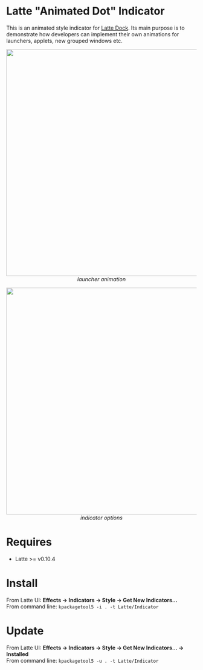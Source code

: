 # Latte "Animated Dot" Indicator
This is an animated style indicator for [Latte Dock](https://phabricator.kde.org/source/latte-dock/repository/master/). Its main purpose is to demonstrate how developers can implement their own animations for launchers, applets, new grouped windows etc.

<p align="center">
<img src="https://drive.google.com/uc?id=12nsjdCv1WuPXCpLwBVlsEdVm0-LlPzze" width="600" ><br/>
<i>launcher animation</i>
</p>

<p align="center">
<img src="https://drive.google.com/uc?id=1QSKzfk6_ocbcg7uPPedDZqbc-PA5qw0t" width="600" ><br/>
<i>indicator options</i>
</p>

# Requires

- Latte >= v0.10.4

# Install

From Latte UI: **Effects -> Indicators -> Style -> Get New Indicators...**
<br>From command line: ``kpackagetool5 -i . -t Latte/Indicator``

# Update

From Latte UI: **Effects -> Indicators -> Style -> Get New Indicators... -> Installed**
<br>From command line: ``kpackagetool5 -u . -t Latte/Indicator``
